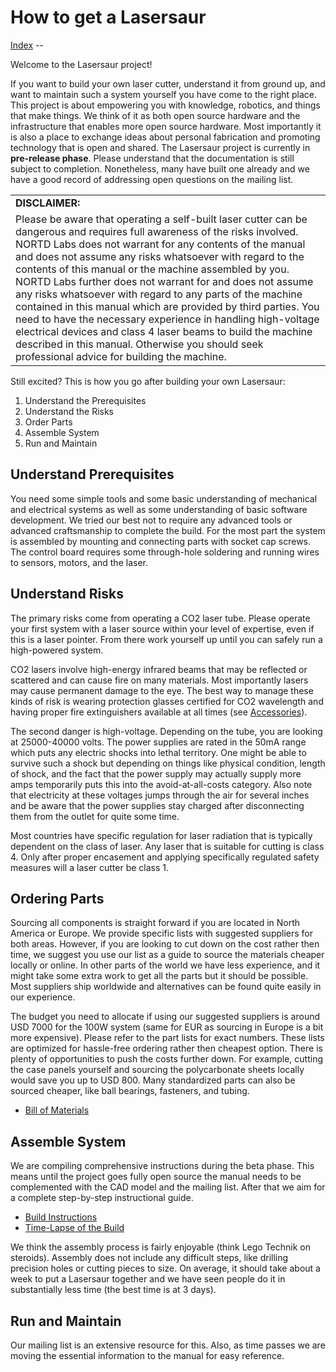 How to get a Lasersaur
===============

[Index](index.md) -- 

Welcome to the Lasersaur project!

If you want to build your own laser cutter, understand it from ground up, and want to maintain such a system yourself you have come to the right place. This project is about empowering you with knowledge, robotics, and things that make things. We think of it as both open source hardware and the infrastructure that enables more open source hardware. Most importantly it is also a place to exchange ideas about personal fabrication and promoting technology that is open and shared. The Lasersaur project is currently in **pre-release phase**. Please understand that the documentation is still subject to completion. Nonetheless, many have built one already and we have a good record of addressing open questions on the mailing list.

<table>
<tr><td>
<strong>DISCLAIMER:</strong>
</td></tr>
<tr><td>
Please be aware that operating a self-built laser cutter can be dangerous and requires full awareness of the risks involved. NORTD Labs does not warrant for any contents of the manual and does not assume any risks whatsoever with regard to the contents of this manual or the machine assembled by you. NORTD Labs further does not warrant for and does not assume any risks whatsoever with regard to any parts of the machine contained in this manual which are provided by third parties. You need to have the necessary experience in handling high-voltage electrical devices and class 4 laser beams to build the machine described in this manual. Otherwise you should seek professional advice for building the machine.
</td></tr>
</table>

Still excited? This is how you go after building your own Lasersaur:

1. Understand the Prerequisites
2. Understand the Risks
3. Order Parts
4. Assemble System
5. Run and Maintain


Understand Prerequisites
------------------------

You need some simple tools and some basic understanding of mechanical and electrical systems as well as some understanding of basic software development. We tried our best not to require any advanced tools or advanced craftsmanship to complete the build. For the most part the system is assembled by mounting and connecting parts with socket cap screws. The control board requires some through-hole soldering and running wires to sensors, motors, and the laser.



Understand Risks
------------------

The primary risks come from operating a CO2 laser tube. Please operate your first system with a laser source within your level of expertise, even if this is a laser pointer. From there work yourself up until you can safely run a high-powered system.

CO2 lasers involve high-energy infrared beams that may be reflected or scattered and can cause fire on many materials. Most importantly lasers may cause permanent damage to the eye. The best way to manage these kinds of risk is wearing protection glasses certified for CO2 wavelength and having proper fire extinguishers available at all times (see [Accessories](accessories.md)).

The second danger is high-voltage. Depending on the tube, you are looking at 25000-40000 volts. The power supplies are rated in the 50mA range which puts any electric shocks into lethal territory. One might be able to survive such a shock but depending on things like physical condition, length of shock, and the fact that the power supply may actually supply more amps temporarily puts this into the avoid-at-all-costs category. Also note that electricity at these voltages jumps through the air for several inches and be aware that the power supplies stay charged after disconnecting them from the outlet for quite some time.

Most countries have specific regulation for laser radiation that is typically dependent on the class of laser. Any laser that is suitable for cutting is class 4. Only after proper encasement and applying specifically regulated safety measures will a laser cutter be class 1.


Ordering Parts
------------

Sourcing all components is straight forward if you are located in North America or Europe. We provide specific lists with suggested suppliers for both areas. However, if you are looking to cut down on the cost rather then time, we suggest you use our list as a guide to source the materials cheaper locally or online. In other parts of the world we have less experience, and it might take some extra work to get all the parts but it should be possible. Most suppliers ship worldwide and alternatives can be found quite easily in our experience.

The budget you need to allocate if using our suggested suppliers is around USD 7000 for the 100W system (same for EUR as sourcing in Europe is a bit more expensive). Please refer to the part lists for exact numbers. These lists are optimized for hassle-free ordering rather then cheapest option. There is plenty of opportunities to push the costs further down. For example, cutting the case panels yourself and sourcing the polycarbonate sheets locally would save you up to USD 800. Many standardized parts can also be sourced cheaper, like ball bearings, fasteners, and tubing.

* [Bill of Materials](bom.md)


Assemble System
---------------

We are compiling comprehensive instructions during the beta phase. This means until the project goes fully open source the manual needs to be complemented with the CAD model and the mailing list. After that we aim for a complete step-by-step instructional guide.

* [Build Instructions](assembly.md)
* [Time-Lapse of the Build](http://www.flickr.com/photos/stfnix/5721014861/)

We think the assembly process is fairly enjoyable (think Lego Technik on steroids). Assembly does not include any difficult steps, like drilling precision holes or cutting pieces to size. On average, it should take about a week to put a Lasersaur together and we have seen people do it in substantially less time (the best time is at 3 days).



Run and Maintain
---------------

Our mailing list is an extensive resource for this. Also, as time passes we are moving the essential information to the manual for easy reference.

